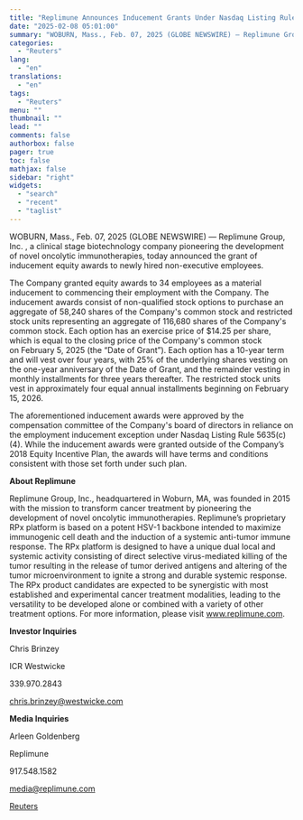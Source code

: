 ```yaml
---
title: "Replimune Announces Inducement Grants Under Nasdaq Listing Rule 5635(c)(4)"
date: "2025-02-08 05:01:00"
summary: "WOBURN, Mass., Feb. 07, 2025 (GLOBE NEWSWIRE) — Replimune Group, Inc. , a clinical stage biotechnology company pioneering the development of novel oncolytic immunotherapies, today announced the grant of inducement equity awards to newly hired non-executive employees.The Company granted equity awards to 34 employees as a material inducement to commencing..."
categories:
  - "Reuters"
lang:
  - "en"
translations:
  - "en"
tags:
  - "Reuters"
menu: ""
thumbnail: ""
lead: ""
comments: false
authorbox: false
pager: true
toc: false
mathjax: false
sidebar: "right"
widgets:
  - "search"
  - "recent"
  - "taglist"
---
```


WOBURN, Mass., Feb. 07, 2025 (GLOBE NEWSWIRE) — Replimune Group, Inc. , a clinical stage biotechnology company pioneering the development of novel oncolytic immunotherapies, today announced the grant of inducement equity awards to newly hired non-executive employees.

The Company granted equity awards to 34 employees as a material inducement to commencing their employment with the Company. The inducement awards consist of non-qualified stock options to purchase an aggregate of 58,240 shares of the Company's common stock and restricted stock units representing an aggregate of 116,680 shares of the Company's common stock. Each option has an exercise price of $14.25 per share, which is equal to the closing price of the Company's common stock on February 5, 2025 (the “Date of Grant”). Each option has a 10-year term and will vest over four years, with 25% of the underlying shares vesting on the one-year anniversary of the Date of Grant, and the remainder vesting in monthly installments for three years thereafter. The restricted stock units vest in approximately four equal annual installments beginning on February 15, 2026.

The aforementioned inducement awards were approved by the compensation committee of the Company's board of directors in reliance on the employment inducement exception under Nasdaq Listing Rule 5635(c)(4). While the inducement awards were granted outside of the Company’s 2018 Equity Incentive Plan, the awards will have terms and conditions consistent with those set forth under such plan.

**About Replimune**

Replimune Group, Inc., headquartered in Woburn, MA, was founded in 2015 with the mission to transform cancer treatment by pioneering the development of novel oncolytic immunotherapies. Replimune’s proprietary RPx platform is based on a potent HSV-1 backbone intended to maximize immunogenic cell death and the induction of a systemic anti-tumor immune response. The RPx platform is designed to have a unique dual local and systemic activity consisting of direct selective virus-mediated killing of the tumor resulting in the release of tumor derived antigens and altering of the tumor microenvironment to ignite a strong and durable systemic response. The RPx product candidates are expected to be synergistic with most established and experimental cancer treatment modalities, leading to the versatility to be developed alone or combined with a variety of other treatment options. For more information, please visit www.replimune.com.

**Investor Inquiries**

Chris Brinzey

ICR Westwicke

339.970.2843

chris.brinzey@westwicke.com

**Media Inquiries**

Arleen Goldenberg

Replimune

917.548.1582

media@replimune.com

[Reuters](https://www.tradingview.com/news/reuters.com,2025-02-07:newsml_GNX3R4vcz:0-replimune-announces-inducement-grants-under-nasdaq-listing-rule-5635-c-4/)
